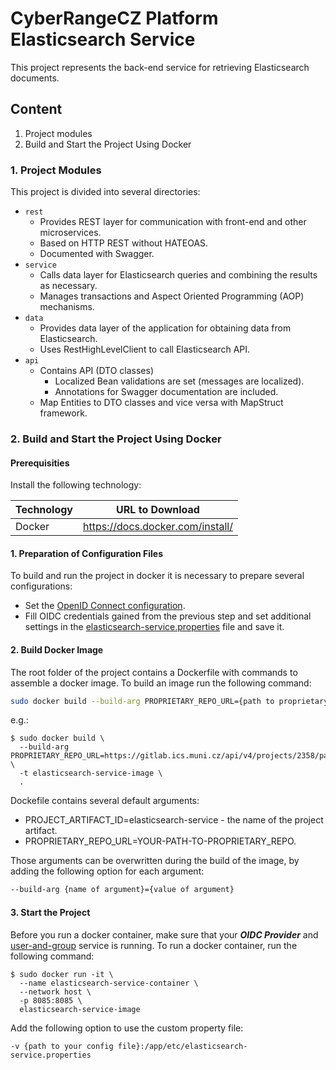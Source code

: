 # CyberRangeCZ Platform Elasticsearch Service
This project represents the back-end service for retrieving Elasticsearch documents.

## Content

1. Project modules
2. Build and Start the Project Using Docker

### 1. Project Modules
This project is divided into several directories:
* `rest`
  * Provides REST layer for communication with front-end and other microservices.
  * Based on HTTP REST without HATEOAS.
  * Documented with Swagger.
* `service`
    * Calls data layer for Elasticsearch queries and combining the results as necessary.
    * Manages transactions and Aspect Oriented Programming (AOP) mechanisms.
* `data`
  * Provides data layer of the application for obtaining data from Elasticsearch.
  * Uses RestHighLevelClient to call Elasticsearch API.
* `api`
  * Contains API (DTO classes) 
    * Localized Bean validations are set (messages are localized).
    * Annotations for Swagger documentation are included.
  * Map Entities to DTO classes and vice versa with MapStruct framework.

### 2. Build and Start the Project Using Docker

#### Prerequisities
Install the following technology:

| Technology | URL to Download                  |
|------------|----------------------------------|
| Docker     | https://docs.docker.com/install/ |

#### 1. Preparation of Configuration Files
To build and run the project in docker it is necessary to prepare several configurations:
* Set the [OpenID Connect configuration](https://docs.platform.cyberrange.cz/installation-guide/setting-up-oidc-provider/).
* Fill OIDC credentials gained from the previous step and set additional settings in the [elasticsearch-service.properties](https://github.com/cyberrangecz/backend-elasticsearch-service/blob/master/etc/elasticsearch-service.properties) file and save it.

#### 2. Build Docker Image
The root folder of the project contains a Dockerfile with commands to assemble a docker image.  To build an image run the following command:
```bash
sudo docker build --build-arg PROPRIETARY_REPO_URL={path to proprietary repo} -t {image name} .
```

e.g.:
```shell
$ sudo docker build \
  --build-arg PROPRIETARY_REPO_URL=https://gitlab.ics.muni.cz/api/v4/projects/2358/packages/maven \
  -t elasticsearch-service-image \
  .
```

Dockefile contains several default arguments:
* PROJECT_ARTIFACT_ID=elasticsearch-service - the name of the project artifact.
* PROPRIETARY_REPO_URL=YOUR-PATH-TO-PROPRIETARY_REPO.

Those arguments can be overwritten during the build of the image, by adding the following option for each argument: 
```bash
--build-arg {name of argument}={value of argument} 
``` 

#### 3. Start the Project
Before you run a docker container, make sure that your ***OIDC Provider*** and [user-and-group](https://github.com/cyberrangecz/backend-user-and-group) service is running. To run a docker container, run the following command: 
```shell
$ sudo docker run -it \
  --name elasticsearch-service-container \
  --network host \
  -p 8085:8085 \
  elasticsearch-service-image
```

Add the following option to use the custom property file: 
```
-v {path to your config file}:/app/etc/elasticsearch-service.properties
```
